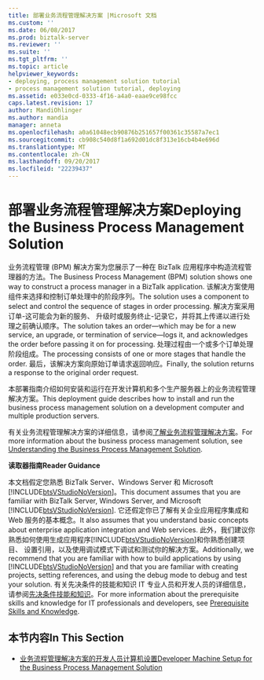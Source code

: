 ```yaml
---
title: 部署业务流程管理解决方案 |Microsoft 文档
ms.custom: ''
ms.date: 06/08/2017
ms.prod: biztalk-server
ms.reviewer: ''
ms.suite: ''
ms.tgt_pltfrm: ''
ms.topic: article
helpviewer_keywords:
- deploying, process management solution tutorial
- process management solution tutorial, deploying
ms.assetid: e033e0cd-0333-4f16-a4a0-eaae9ce98fcc
caps.latest.revision: 17
author: MandiOhlinger
ms.author: mandia
manager: anneta
ms.openlocfilehash: a0a61048ecb90876b251657f00361c35587a7ec1
ms.sourcegitcommit: cb908c540d8f1a692d01dc8f313e16cb4b4e696d
ms.translationtype: MT
ms.contentlocale: zh-CN
ms.lasthandoff: 09/20/2017
ms.locfileid: "22239437"
---
```

# <a name="deploying-the-business-process-management-solution"></a><span data-ttu-id="b0d6a-102">部署业务流程管理解决方案</span><span class="sxs-lookup"><span data-stu-id="b0d6a-102">Deploying the Business Process Management Solution</span></span>
<span data-ttu-id="b0d6a-103">业务流程管理 (BPM) 解决方案为您展示了一种在 BizTalk 应用程序中构造流程管理器的方法。</span><span class="sxs-lookup"><span data-stu-id="b0d6a-103">The Business Process Management (BPM) solution shows one way to construct a process manager in a BizTalk application.</span></span> <span data-ttu-id="b0d6a-104">该解决方案使用组件来选择和控制订单处理中的阶段序列。</span><span class="sxs-lookup"><span data-stu-id="b0d6a-104">The solution uses a component to select and control the sequence of stages in order processing.</span></span> <span data-ttu-id="b0d6a-105">解决方案采用订单-这可能会为新的服务、 升级时或服务终止-记录它，并将其上传递以进行处理之前确认顺序。</span><span class="sxs-lookup"><span data-stu-id="b0d6a-105">The solution takes an order—which may be for a new service, an upgrade, or termination of service—logs it, and acknowledges the order before passing it on for processing.</span></span> <span data-ttu-id="b0d6a-106">处理过程由一个或多个订单处理阶段组成。</span><span class="sxs-lookup"><span data-stu-id="b0d6a-106">The processing consists of one or more stages that handle the order.</span></span> <span data-ttu-id="b0d6a-107">最后，该解决方案向原始订单请求返回响应。</span><span class="sxs-lookup"><span data-stu-id="b0d6a-107">Finally, the solution returns a response to the original order request.</span></span>  
  
 <span data-ttu-id="b0d6a-108">本部署指南介绍如何安装和运行在开发计算机和多个生产服务器上的业务流程管理解决方案。</span><span class="sxs-lookup"><span data-stu-id="b0d6a-108">This deployment guide describes how to install and run the business process management solution on a development computer and multiple production servers.</span></span>  
  
 <span data-ttu-id="b0d6a-109">有关业务流程管理解决方案的详细信息，请参阅[了解业务流程管理解决方案](../core/understanding-the-business-process-management-solution.md)。</span><span class="sxs-lookup"><span data-stu-id="b0d6a-109">For more information about the business process management solution, see [Understanding the Business Process Management Solution](../core/understanding-the-business-process-management-solution.md).</span></span>  
  
 <span data-ttu-id="b0d6a-110">**读取器指南**</span><span class="sxs-lookup"><span data-stu-id="b0d6a-110">**Reader Guidance**</span></span>  
  
 <span data-ttu-id="b0d6a-111">本文档假定您熟悉 BizTalk Server、Windows Server 和 Microsoft [!INCLUDE[btsVStudioNoVersion](../includes/btsvstudionoversion-md.md)]。</span><span class="sxs-lookup"><span data-stu-id="b0d6a-111">This document assumes that you are familiar with BizTalk Server, Windows Server, and Microsoft [!INCLUDE[btsVStudioNoVersion](../includes/btsvstudionoversion-md.md)].</span></span> <span data-ttu-id="b0d6a-112">它还假定你已了解有关企业应用程序集成和 Web 服务的基本概念。</span><span class="sxs-lookup"><span data-stu-id="b0d6a-112">It also assumes that you understand basic concepts about enterprise application integration and Web services.</span></span> <span data-ttu-id="b0d6a-113">此外，我们建议你熟悉如何使用生成应用程序[!INCLUDE[btsVStudioNoVersion](../includes/btsvstudionoversion-md.md)]和你熟悉创建项目、 设置引用，以及使用调试模式下调试和测试你的解决方案。</span><span class="sxs-lookup"><span data-stu-id="b0d6a-113">Additionally, we recommend that you are familiar with how to build applications by using [!INCLUDE[btsVStudioNoVersion](../includes/btsvstudionoversion-md.md)] and that you are familiar with creating projects, setting references, and using the debug mode to debug and test your solution.</span></span> <span data-ttu-id="b0d6a-114">有关先决条件的技能和知识 IT 专业人员和开发人员的详细信息，请参阅[先决条件技能和知识](../core/prerequisite-skills-and-knowledge5.md)。</span><span class="sxs-lookup"><span data-stu-id="b0d6a-114">For more information about the prerequisite skills and knowledge for IT professionals and developers, see [Prerequisite Skills and Knowledge](../core/prerequisite-skills-and-knowledge5.md).</span></span>  
  
## <a name="in-this-section"></a><span data-ttu-id="b0d6a-115">本节内容</span><span class="sxs-lookup"><span data-stu-id="b0d6a-115">In This Section</span></span>  
  
-   [<span data-ttu-id="b0d6a-116">业务流程管理解决方案的开发人员计算机设置</span><span class="sxs-lookup"><span data-stu-id="b0d6a-116">Developer Machine Setup for the Business Process Management Solution</span></span>](../core/developer-machine-setup-for-the-business-process-management-solution.md)